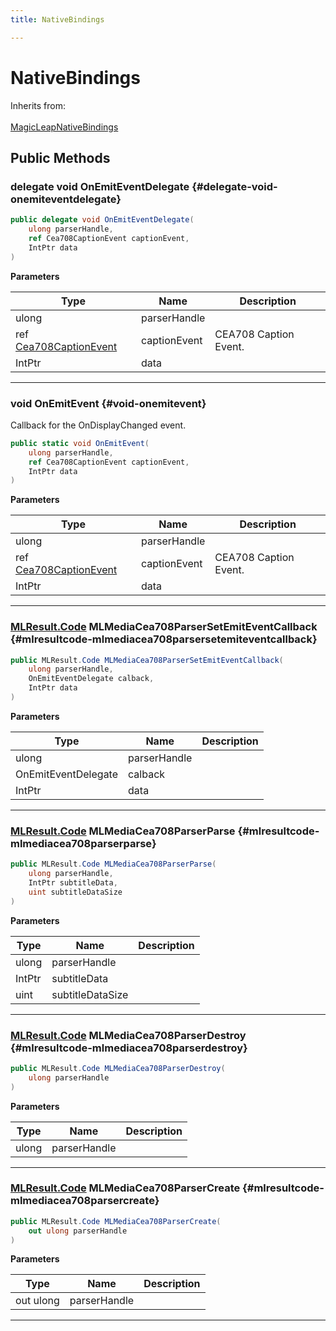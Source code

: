 ```yaml
---
title: NativeBindings

---
```


# NativeBindings







Inherits from: <br></br>[MagicLeapNativeBindings](/unity-api/api/UnityEngine.XR.MagicLeap.Native/MagicLeapNativeBindings/UnityEngine.XR.MagicLeap.Native.MagicLeapNativeBindings.md)




## Public Methods

### delegate void OnEmitEventDelegate {#delegate-void-onemiteventdelegate}

```csharp
public delegate void OnEmitEventDelegate(
    ulong parserHandle,
    ref Cea708CaptionEvent captionEvent,
    IntPtr data
)
```


**Parameters**

| Type | Name  | Description  | 
|--|--|--|
| ulong |parserHandle||
| ref [Cea708CaptionEvent](/unity-api/api/UnityEngine.XR.MagicLeap/MLMedia/ParserCEA708/NativeBindings/UnityEngine.XR.MagicLeap.MLMedia.ParserCEA708.NativeBindings.Cea708CaptionEvent.md) |captionEvent|CEA708 Caption Event. |
| IntPtr |data||






-----------

### void OnEmitEvent {#void-onemitevent}

Callback for the OnDisplayChanged event. 

```csharp
public static void OnEmitEvent(
    ulong parserHandle,
    ref Cea708CaptionEvent captionEvent,
    IntPtr data
)
```


**Parameters**

| Type | Name  | Description  | 
|--|--|--|
| ulong |parserHandle||
| ref [Cea708CaptionEvent](/unity-api/api/UnityEngine.XR.MagicLeap/MLMedia/ParserCEA708/NativeBindings/UnityEngine.XR.MagicLeap.MLMedia.ParserCEA708.NativeBindings.Cea708CaptionEvent.md) |captionEvent|CEA708 Caption Event. |
| IntPtr |data||






-----------

### [MLResult.Code](/unity-api/api/UnityEngine.XR.MagicLeap/UnityEngine.XR.MagicLeap.MLResult.md#enums-code) MLMediaCea708ParserSetEmitEventCallback {#mlresultcode-mlmediacea708parsersetemiteventcallback}

```csharp
public MLResult.Code MLMediaCea708ParserSetEmitEventCallback(
    ulong parserHandle,
    OnEmitEventDelegate calback,
    IntPtr data
)
```


**Parameters**

| Type | Name  | Description  | 
|--|--|--|
| ulong |parserHandle||
| OnEmitEventDelegate |calback||
| IntPtr |data||






-----------

### [MLResult.Code](/unity-api/api/UnityEngine.XR.MagicLeap/UnityEngine.XR.MagicLeap.MLResult.md#enums-code) MLMediaCea708ParserParse {#mlresultcode-mlmediacea708parserparse}

```csharp
public MLResult.Code MLMediaCea708ParserParse(
    ulong parserHandle,
    IntPtr subtitleData,
    uint subtitleDataSize
)
```


**Parameters**

| Type | Name  | Description  | 
|--|--|--|
| ulong |parserHandle||
| IntPtr |subtitleData||
| uint |subtitleDataSize||






-----------

### [MLResult.Code](/unity-api/api/UnityEngine.XR.MagicLeap/UnityEngine.XR.MagicLeap.MLResult.md#enums-code) MLMediaCea708ParserDestroy {#mlresultcode-mlmediacea708parserdestroy}

```csharp
public MLResult.Code MLMediaCea708ParserDestroy(
    ulong parserHandle
)
```


**Parameters**

| Type | Name  | Description  | 
|--|--|--|
| ulong |parserHandle||






-----------

### [MLResult.Code](/unity-api/api/UnityEngine.XR.MagicLeap/UnityEngine.XR.MagicLeap.MLResult.md#enums-code) MLMediaCea708ParserCreate {#mlresultcode-mlmediacea708parsercreate}

```csharp
public MLResult.Code MLMediaCea708ParserCreate(
    out ulong parserHandle
)
```


**Parameters**

| Type | Name  | Description  | 
|--|--|--|
| out ulong |parserHandle||






-----------

